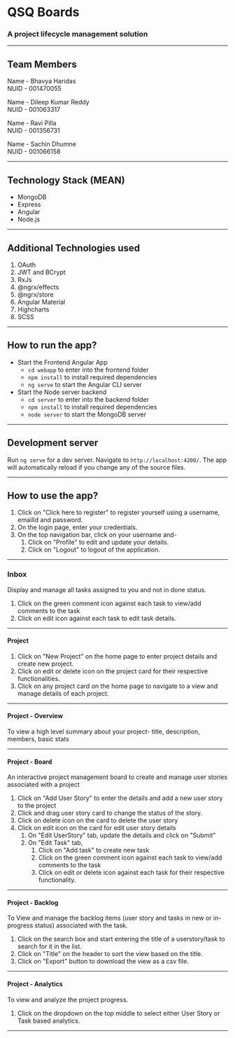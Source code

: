 # QSQ Boards
### A project lifecycle management solution
----------------------------------------------------------
## Team Members

Name - Bhavya Haridas <br />
NUID - 001470055<br />

Name - Dileep Kumar Reddy<br />
NUID - 001063317<br />

Name - Ravi Pilla<br />
NUID - 001356731<br />

Name - Sachin Dhumne<br />
NUID - 001066158<br />

----------------------------------------------------------
## Technology Stack (MEAN)
* MongoDB
* Express
* Angular
* Node.js
----------------------------------------------------------
## Additional Technologies used 
1. OAuth
2. JWT and BCrypt
3. RxJs
4. @ngrx/effects
5. @ngrx/store
6. Angular Material
7. Highcharts
8. SCSS
----------------------------------------------------------
## How to run the app?
- Start the Frontend Angular App
  - `cd webapp` to enter into the frontend folder
  - `npm install` to install required dependencies
  - `ng serve` to start the Angular CLI server
- Start the Node server backend
  - `cd server` to enter into the backend folder
  - `npm install` to install required dependencies
  - `node server` to start the MongoDB server
----------------------------------------------------------
## Development server
Run `ng serve` for a dev server. Navigate to `http://localhost:4200/`. The app will automatically reload if you change any of the source files.

----------------------------------------------------------
## How to use the app?
1. Click on "Click here to register" to register yourself using a username, emailId and password.
2. On the login page, enter your credentials.
3. On the top navigation bar, click on your username and-
    1. Click on "Profile" to edit and update your details.
    2. Click on "Logout" to logout of the application.
----------------------------------------------------------
### Inbox
Display and manage all tasks assigned to you and not in done status.
1. Click on the green comment icon against each task to view/add comments to the task
2. Click on edit icon against each task to edit task details.
----------------------------------------------------------
#### Project
1. Click on "New Project" on the home page to enter project details and create new project.
2. Click on edit or delete icon on the project card for their respective functionalities.
3. Click on any project card on the home page to navigate to a view and manage details of each project.
----------------------------------------------------------
#### Project - Overview 
To view a high level summary about your project- title, description, members, basic stats

----------------------------------------------------------
#### Project - Board
An interactive project management board to create and manage user stories associated with a project
1. Click on "Add User Story" to enter the details and add a new user story to the project
2. Click and drag user story card to change the status of the story.
3. Click on delete icon on the card to delete the user story
4. Click on edit icon on the card for edit user story details
    1. On "Edit UserStory" tab, update the details and click on "Submit"
    2. On "Edit Task" tab,
        1. Click on "Add task" to create new task
        2. Click on the green comment icon against each task to view/add comments to the task
        3. Click on edit or delete icon against each task for their respective functionality.
----------------------------------------------------------
#### Project - Backlog
To View and manage the backlog items (user story and tasks in new or in-progress status) associated with the task.
1. Click on the search box and start entering the title of a userstory/task to search for it in the list.
2. Click on "Title" on the header to sort the view based on the title.
3. Click on "Export" button to download the view as a csv file.

----------------------------------------------------------
#### Project - Analytics
To view and analyze the project progress.
1. Click on the dropdown on the top middle to select either User Story or Task based analytics.

----------------------------------------------------------
